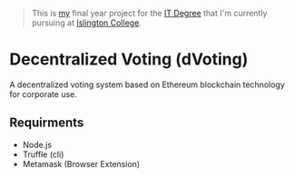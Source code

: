 > This is [my](https://arlbibek.github.io/ "Vist my Portfolio") final year project for the [IT Degree](https://islington.edu.np/programmes/b-sc-hons-computer-networking-it-security/ "i.e. BSc (Hons) Computer Networking & IT Security") that I'm currently pursuing at [Islington College](https://islington.edu.np/ "Visit Islington College, Kathmandu, Nepal").

# Decentralized Voting (dVoting)

A decentralized voting system based on Ethereum blockchain technology for corporate use.

## Requirments
- Node.js
- Truffle (cli)
- Metamask (Browser Extension)
